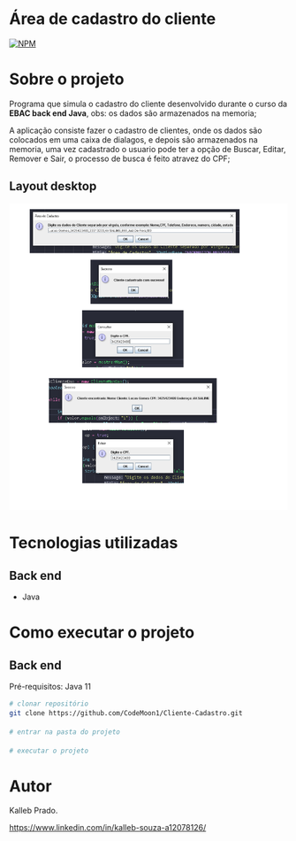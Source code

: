# Área de cadastro do cliente 
[![NPM](https://img.shields.io/npm/l/react)](https://github.com/CodeMoon1/Cliente-Cadastro/blob/main/LICENSE) 

# Sobre o projeto

Programa que simula o cadastro do cliente desenvolvido durante o curso da **EBAC back end Java**, obs: os dados são armazenados na memoria;

A aplicação consiste fazer o cadastro de clientes, onde os dados são colocados em uma caixa de dialagos, e depois são armazenados na memoria, uma vez cadastrado o usuario pode ter a opção de Buscar, Editar, Remover e Sair, o processo de busca é feito atravez do CPF; 

## Layout desktop
![Desktop 1](https://github.com/CodeMoon1/Cliente-Cadastro/blob/main/Assets/GUI.png) 


# Tecnologias utilizadas
## Back end
- Java

# Como executar o projeto

## Back end
Pré-requisitos: Java 11

```bash
# clonar repositório
git clone https://github.com/CodeMoon1/Cliente-Cadastro.git

# entrar na pasta do projeto

# executar o projeto
```

# Autor

Kalleb Prado.

https://www.linkedin.com/in/kalleb-souza-a12078126/

